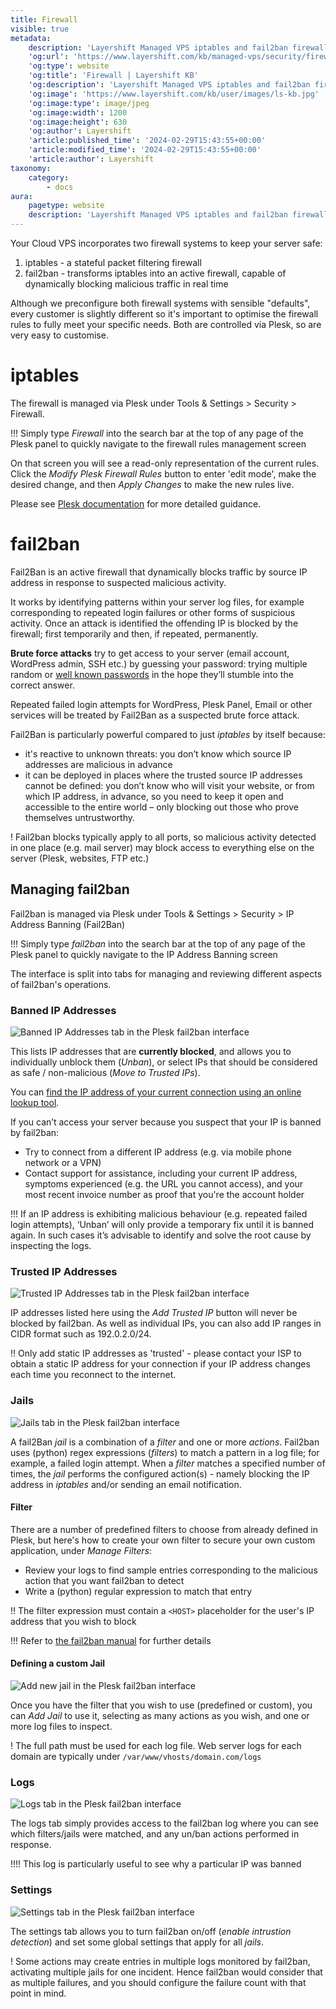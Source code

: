 ```yaml
---
title: Firewall
visible: true
metadata:
    description: 'Layershift Managed VPS iptables and fail2ban firewall documentation'
    'og:url': 'https://www.layershift.com/kb/managed-vps/security/firewall'
    'og:type': website
    'og:title': 'Firewall | Layershift KB'
    'og:description': 'Layershift Managed VPS iptables and fail2ban firewall documentation'
    'og:image': 'https://www.layershift.com/kb/user/images/ls-kb.jpg'
    'og:image:type': image/jpeg
    'og:image:width': 1200
    'og:image:height': 630
    'og:author': Layershift
    'article:published_time': '2024-02-29T15:43:55+00:00'
    'article:modified_time': '2024-02-29T15:43:55+00:00'
    'article:author': Layershift
taxonomy:
    category:
        - docs
aura:
    pagetype: website
    description: 'Layershift Managed VPS iptables and fail2ban firewall documentation'
---
```


Your Cloud VPS incorporates two firewall systems to keep your server safe:
1. iptables - a stateful packet filtering firewall
2. fail2ban - transforms iptables into an active firewall, capable of dynamically blocking malicious traffic in real time

Although we preconfigure both firewall systems with sensible "defaults", every customer is slightly different so it's important to optimise the firewall rules to fully meet your specific needs. Both are controlled via Plesk, so are very easy to customise.

# iptables

The firewall is managed via Plesk under Tools & Settings > Security > Firewall.

!!! Simply type *Firewall* into the search bar at the top of any page of the Plesk panel to quickly navigate to the firewall rules management screen

On that screen you will see a read-only representation of the current rules. Click the *Modify Plesk Firewall Rules* button to enter 'edit mode', make the desired change, and then *Apply Changes* to make the new rules live.

Please see [Plesk documentation](https://docs.plesk.com/en-US/obsidian/administrator-guide/plesk-administration/the-plesk-firewall-linux.72046/) for more detailed guidance.

# fail2ban

Fail2Ban is an active firewall that dynamically blocks traffic by source IP address in response to suspected malicious activity.

It works by identifying patterns within your server log files, for example corresponding to repeated login failures or other forms of suspicious activity. Once an attack is identified the offending IP is blocked by the firewall; first temporarily and then, if repeated, permanently.

**Brute force attacks** try to get access to your server (email account, WordPress admin, SSH etc.) by guessing your password: trying multiple random or [well known passwords](https://haveibeenpwned.com/Passwords) in the hope they’ll stumble into the correct answer.

Repeated failed login attempts for WordPress, Plesk Panel, Email or other services will be treated by Fail2Ban as a suspected brute force attack.

Fail2Ban is particularly powerful compared to just *iptables* by itself because:
* it's reactive to unknown threats: you don’t know which source IP addresses are malicious in advance
* it can be deployed in places where the trusted source IP addresses cannot be defined: you don’t know who will visit your website, or from which IP address, in advance, so you need to keep it open and accessible to the entire world – only blocking out those who prove themselves untrustworthy.

! Fail2ban blocks typically apply to all ports, so malicious activity detected in one place (e.g. mail server) may block access to everything else on the server (Plesk, websites, FTP etc.)

## Managing fail2ban

Fail2ban is managed via Plesk under Tools & Settings > Security > IP Address Banning (Fail2Ban)

!!! Simply type *fail2ban* into the search bar at the top of any page of the Plesk panel to quickly navigate to the IP Address Banning screen

The interface is split into tabs for managing and reviewing different aspects of fail2ban's operations.

### Banned IP Addresses

![Banned IP Addresses tab in the Plesk fail2ban interface](Plesk_fail2ban_banned_IP_addresses.png)

This lists IP addresses that are **currently blocked**, and allows you to individually unblock them (*Unban*), or select IPs that should be considered as safe / non-malicious (*Move to Trusted IPs*).

You can [find the IP address of your current connection using an online lookup tool](https://info.layershift.com/). 

If you can’t access your server because you suspect that your IP is banned by fail2ban:
* Try to connect from a different IP address (e.g. via mobile phone network or a VPN)
* Contact support for assistance, including your current IP address, symptoms experienced (e.g. the URL you cannot access), and your most recent invoice number as proof that you're the account holder

!!! If an IP address is exhibiting malicious behaviour (e.g. repeated failed login attempts), ‘Unban’ will only provide a temporary fix until it is banned again. In such cases it’s advisable to identify and solve the root cause by inspecting the logs.

### Trusted IP Addresses

![Trusted IP Addresses tab in the Plesk fail2ban interface](Plesk_fail2ban_trusted_IP_addresses.png)

IP addresses listed here using the *Add Trusted IP* button will never be blocked by fail2ban. As well as individual IPs, you can also add IP ranges in CIDR format such as 192.0.2.0/24.

!! Only add static IP addresses as 'trusted' - please contact your ISP to obtain a static IP address for your connection if your IP address changes each time you reconnect to the internet.

### Jails

![Jails tab in the Plesk fail2ban interface](Plesk_fail2ban_jails.png)

A fail2Ban *jail* is a combination of a *filter* and one or more *actions*.  Fail2ban uses (python) regex expressions (*filters*) to match a pattern in a log file; for example, a failed login attempt. When a *filter* matches a specified number of times, the *jail* performs the configured action(s) - namely blocking the IP address in *iptables* and/or sending an email notification.

#### Filter

There are a number of predefined filters to choose from already defined in Plesk, but here's how to create your own filter to secure your own custom application, under *Manage Filters*:

* Review your logs to find sample entries corresponding to the malicious action that you want fail2ban to detect
* Write a (python) regular expression to match that entry

!! The filter expression must contain a `<HOST>` placeholder for the user's IP address that you wish to block

!!! Refer to [the fail2ban manual](http://www.fail2ban.org/wiki/index.php/MANUAL_0_8#Filters) for further details

#### Defining a custom Jail

![Add new jail in the Plesk fail2ban interface](Plesk_fail2ban_jails_build_jail.png)

Once you have the filter that you wish to use (predefined or custom), you can *Add Jail* to use it, selecting as many actions as you wish, and one or more log files to inspect.

! The full path must be used for each log file. Web server logs for each domain are typically under `/var/www/vhosts/domain.com/logs`

### Logs

![Logs tab in the Plesk fail2ban interface](Plesk_fail2ban_log.png)

The logs tab simply provides access to the fail2ban log where you can see which filters/jails were matched, and any un/ban actions performed in response.

!!!! This log is particularly useful to see why a particular IP was banned

### Settings

![Settings tab in the Plesk fail2ban interface](Plesk_fail2ban_settings.png)

The settings tab allows you to turn fail2ban on/off (*enable intrustion detection*) and set some global settings that apply for all *jails*.

! Some actions may create entries in multiple logs monitored by fail2ban, activating multiple jails for one incident. Hence fail2ban would consider that as multiple failures, and you should configure the failure count with that point in mind.
